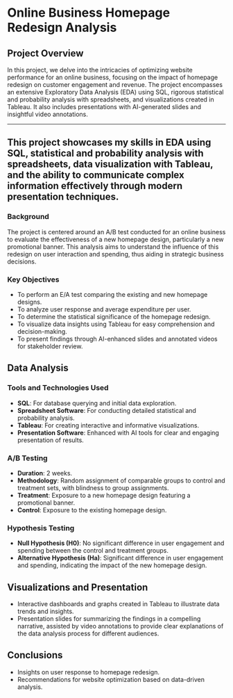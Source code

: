 # Online Business Homepage Redesign Analysis

## Project Overview
In this project, we delve into the intricacies of optimizing website performance for an online business, focusing on the impact of homepage redesign on customer engagement and revenue. The project encompasses an extensive Exploratory Data Analysis (EDA) using SQL, rigorous statistical and probability analysis with spreadsheets, and visualizations created in Tableau. It also includes presentations with AI-generated slides and insightful video annotations.

---
This project showcases my skills in EDA using SQL, statistical and probability analysis with spreadsheets, data visualization with Tableau, and the ability to communicate complex information effectively through modern presentation techniques.
---

### Background
The project is centered around an A/B test conducted for an online business to evaluate the effectiveness of a new homepage design, particularly a new promotional banner. This analysis aims to understand the influence of this redesign on user interaction and spending, thus aiding in strategic business decisions.

### Key Objectives
- To perform an E/A test comparing the existing and new homepage designs.
- To analyze user response and average expenditure per user.
- To determine the statistical significance of the homepage redesign.
- To visualize data insights using Tableau for easy comprehension and decision-making.
- To present findings through AI-enhanced slides and annotated videos for stakeholder review.

## Data Analysis
### Tools and Technologies Used
- **SQL**: For database querying and initial data exploration.
- **Spreadsheet Software**: For conducting detailed statistical and probability analysis.
- **Tableau**: For creating interactive and informative visualizations.
- **Presentation Software**: Enhanced with AI tools for clear and engaging presentation of results.

### A/B Testing
- **Duration**: 2 weeks.
- **Methodology**: Random assignment of comparable groups to control and treatment sets, with blindness to group assignments.
- **Treatment**: Exposure to a new homepage design featuring a promotional banner.
- **Control**: Exposure to the existing homepage design.

### Hypothesis Testing
- **Null Hypothesis (H0)**: No significant difference in user engagement and spending between the control and treatment groups.
- **Alternative Hypothesis (Ha)**: Significant difference in user engagement and spending, indicating the impact of the new homepage design.

## Visualizations and Presentation
- Interactive dashboards and graphs created in Tableau to illustrate data trends and insights.
- Presentation slides for summarizing the findings in a compelling narrative, assisted by video annotations to provide clear explanations of the data analysis process for different audiences.

## Conclusions
- Insights on user response to homepage redesign.
- Recommendations for website optimization based on data-driven analysis.
